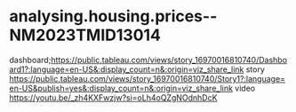 # analysing.housing.prices--NM2023TMID13014
dashboard;https://public.tableau.com/views/story_16970016810740/Dashboard1?:language=en-US&:display_count=n&:origin=viz_share_link
story     https://public.tableau.com/views/story_16970016810740/Story1?:language=en-US&publish=yes&:display_count=n&:origin=viz_share_link
video   https://youtu.be/_zh4KXFwzjw?si=oLh4oQZgNOdnhDcK
